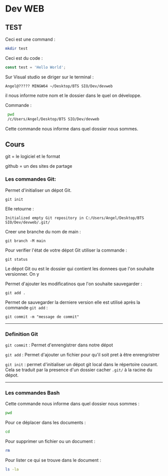 # Dev WEB
## TEST 
Ceci est une command : 

``` bash
mkdir test 
```

Ceci est du code :

``` javascript
const test = 'Hello World';
``` 

Sur Visual studio se diriger sur le terminal : 

``` 
Angel@????? MINGW64 ~/Desktop/BTS SIO/Dev/devweb
```
il nous informe notre nom et le dossier dans le quel on développe.

Commande :

``` bash
 pwd 
 /c/Users/Angel/Desktop/BTS SIO/Dev/devweb
``` 
Cette commande nous informe dans quel dossier nous sommes.


## Cours 

git = le logiciel et le format

github = un des sites de partage

### Les commandes Git: 

Permet d'initialiser un dépot Git.
```
git init
```

 Elle retourne : 

``` 
Initialized empty Git repository in C:/Users/Angel/Desktop/BTS SIO/Dev/devweb/.git/
```
Creer une branche du nom de main :
```
git branch -M main
```

Pour verifier l'état de votre dépot Git utiliser la commande :

``` 
git status
```
Le dépot Git ou est le dossier qui contient les donnees que l'on souhaite versionner. On y 

Permet d'ajouter les modificatinos que l'on souhaite sauvegarder : 
```
git add .
```
Permet de sauvegarder la derniere version elle est utilisé après la commande `git add` : 

```
git commit -m "message de commit"
```
---
### Definition Git

`git commit` : Permet d'enrengistrer dans notre dépot 

`git add` : Permet d'ajouter un fichier pour qu'il soit pret à être enrengristrer  

`git init` : permet d'initialiser un dépot git local dans le répertoire courant. Cela se traduit par la presence d'un dossier cacher `.git/` à la racine du dépot. 

---

### Les commandes Bash 

Cette commande nous informe dans quel dossier nous sommes : 

``` bash
pwd
```

Pour ce déplacer dans les documents :

``` bash 
cd 
```
Pour supprimer un fichier ou un document : 
```bash
rm 
```
Pour lister ce qui se trouve dans le document :
```bash
ls -la 
```






